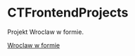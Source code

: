 # CTFrontendProjects

 Projekt Wroclaw w formie.

[Wroclaw w formie](https://lukreaver.github.io/CTFrontendProjects/Wroclaw-w-formie/dist/)
